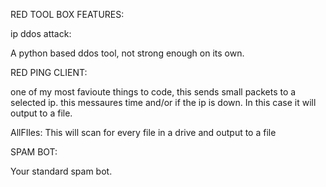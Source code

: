 RED TOOL BOX FEATURES:

ip ddos attack:

A python based ddos tool, not strong enough on its own.

RED PING CLIENT:

one of my most favioute things to code, this sends small packets to a selected ip. this messaures time and/or if the ip is down. In this case it will output to a file.

AllFIles:
This will scan for every file in a drive and output to a file


SPAM BOT:

Your standard spam bot.
